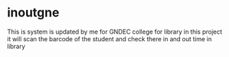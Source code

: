 # inoutgne
This is system is updated by me for GNDEC college for library in this project it will scan the barcode of the student and check there in and out time in library 
